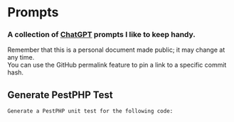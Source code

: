 # Prompts

### **A collection of [ChatGPT](https://chat.openai.com/) prompts I like to keep handy.**

Remember that this is a personal document made public; it may change at any time.<br>
You can use the GitHub permalink feature to pin a link to a specific commit hash.

## Generate PestPHP Test

```prompt
Generate a PestPHP unit test for the following code:
```

